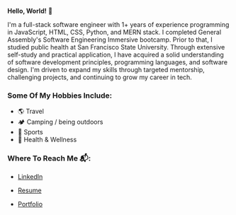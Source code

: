 
**Hello, World!** 👋

I'm a full-stack software engineer with 1+ years of experience programming in JavaScript, HTML, CSS, Python, and MERN stack. I completed General Assembly's Software Engineering Immersive bootcamp. Prior to that, I studied public health at San Francisco State University. Through extensive self-study and practical application, I have acquired a solid understanding of software development principles, programming languages, and software design. I'm driven to expand my skills through targeted mentorship, challenging projects, and continuing to grow my career in tech.



### Some Of My Hobbies Include: 

- 🌎 Travel
- 🏕 Camping / being outdoors
- 🏀 Sports
- 🍃 Health & Wellness 






### Where To Reach Me 📬: 

- [LinkedIn](https://www.linkedin.com/in/alexandra-vera)

- [Resume](https://drive.google.com/file/d/1MIHJObzkhm2NYNf87t1BKgH6r6R3djAc/view?usp=sharing)

- [Portfolio](https://alexvera1.github.io)


<!---
alexvera1/alexvera1 is a ✨ special ✨ repository because its `README.md` (this file) appears on your GitHub profile.
You can click the Preview link to take a look at your changes.
--->
